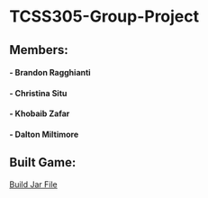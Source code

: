 # **TCSS305-Group-Project**

## Members:
#### - Brandon Ragghianti
#### - Christina Situ
#### - Khobaib Zafar
#### - Dalton Miltimore

## Built Game:

[Build Jar File](/build)
